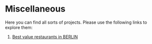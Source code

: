 # Miscellaneous

Here you can find all sorts of projects. Please use the following links to explore them:

  1) [Best value restaurants in BERLIN](http://nbviewer.jupyter.org/github/bockjo/Miscellaneous/blob/master/BER_food_map2.html)
